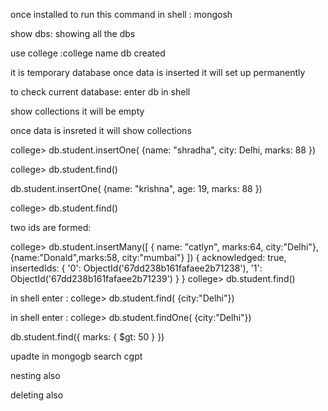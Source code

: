 once installed to run this command in shell : mongosh

show dbs: showing all the dbs

use college :college name db created 

it is temporary database once data is inserted it will set up permanently

to check current database: enter db in shell 

show collections it will be empty 

once data is insreted it will show collections  

college>  db.student.insertOne( {name: "shradha", city: Delhi, marks: 88 })

college> db.student.find()

db.student.insertOne( {name: "krishna", age: 19, marks: 88 })

college> db.student.find()


two ids are formed:

college>  db.student.insertMany([ { name: "catlyn", marks:64, city:"Delhi"}, {name:"Donald",marks:58, city:"mumbai"} ])
{
  acknowledged: true,
  insertedIds: {
    '0': ObjectId('67dd238b161fafaee2b71238'),
    '1': ObjectId('67dd238b161fafaee2b71239')
  }
}
college>  db.student.find()

in shell enter : college> db.student.find( {city:"Delhi"})

in shell enter : college> db.student.findOne( {city:"Delhi"})

db.student.find({ marks: { $gt: 50 } })


upadte in mongogb search cgpt

nesting also

deleting also
